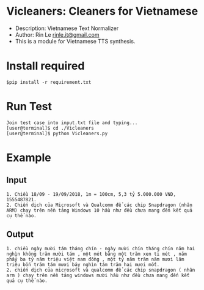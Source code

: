 # Vicleaners: Cleaners for Vietnamese 
* Description: Vietnamese Text Normalizer
* Author: Rin Le <rinle.it@gmail.com>
* This is a module for Vietnamese TTS synthesis.

# Install required
```
$pip install -r requirement.txt
```

# Run Test

```
Join test case into input.txt file and typing...
[user@terminal]$ cd ./Vicleaners
[user@terminal]$ python Vicleaners.py
```
# Example
## Input
```
1. Chiều 18/09 - 19/09/2018, 1m = 100cm, 5,3 tỷ 5.000.000 VND, 1555487821.
2. Chiến dịch của Microsoft và Qualcomm để các chip Snapdragon (nhân ARM) chạy trên nền tảng Windows 10 hầu như đều chưa mang đến kết quả cụ thể nào.
```
## Output
```
1. chiều ngày mười tám tháng chín - ngày mười chín tháng chín năm hai nghìn không trăm mười tám , một mét bằng một trăm xen ti mét , năm phẩy ba tỷ năm triệu việt nam đồng , một tỷ năm trăm năm mươi lăm triệu bốn trăm tám mươi bảy nghìn tám trăm hai mươi mốt.
2. chiến dịch của microsoft và qualcomm để các chip snapdragon ( nhân arm ) chạy trên nền tảng windows mười hầu như đều chưa mang đến kết quả cụ thể nào.
``` 